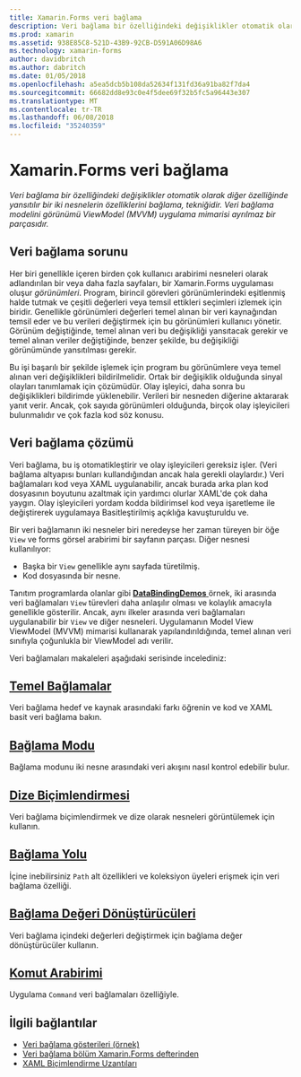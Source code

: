 ```yaml
---
title: Xamarin.Forms veri bağlama
description: Veri bağlama bir özelliğindeki değişiklikler otomatik olarak diğer özelliğinde yansıtılır bir iki nesnelerin özelliklerini bağlama, tekniğidir. Veri bağlama modelini görünümü ViewModel (MVVM) uygulama mimarisi ayrılmaz bir parçasıdır.
ms.prod: xamarin
ms.assetid: 938E85C8-521D-43B9-92CB-D591A06D98A6
ms.technology: xamarin-forms
author: davidbritch
ms.author: dabritch
ms.date: 01/05/2018
ms.openlocfilehash: a5ea5dcb5b108da52634f131fd36a91ba82f7da4
ms.sourcegitcommit: 66682dd8e93c0e4f5dee69f32b5fc5a96443e307
ms.translationtype: MT
ms.contentlocale: tr-TR
ms.lasthandoff: 06/08/2018
ms.locfileid: "35240359"
---
```

# <a name="xamarinforms-data-binding"></a>Xamarin.Forms veri bağlama

_Veri bağlama bir özelliğindeki değişiklikler otomatik olarak diğer özelliğinde yansıtılır bir iki nesnelerin özelliklerini bağlama, tekniğidir. Veri bağlama modelini görünümü ViewModel (MVVM) uygulama mimarisi ayrılmaz bir parçasıdır._

## <a name="the-data-linking-problem"></a>Veri bağlama sorunu

Her biri genellikle içeren birden çok kullanıcı arabirimi nesneleri olarak adlandırılan bir veya daha fazla sayfaları, bir Xamarin.Forms uygulaması oluşur *görünümleri*. Program, birincil görevleri görünümlerindeki eşitlenmiş halde tutmak ve çeşitli değerleri veya temsil ettikleri seçimleri izlemek için biridir. Genellikle görünümleri değerleri temel alınan bir veri kaynağından temsil eder ve bu verileri değiştirmek için bu görünümleri kullanıcı yönetir. Görünüm değiştiğinde, temel alınan veri bu değişikliği yansıtacak gerekir ve temel alınan veriler değiştiğinde, benzer şekilde, bu değişikliği görünümünde yansıtılması gerekir.

Bu işi başarılı bir şekilde işlemek için program bu görünümlere veya temel alınan veri değişiklikleri bildirilmelidir. Ortak bir değişiklik olduğunda sinyal olayları tanımlamak için çözümüdür. Olay işleyici, daha sonra bu değişiklikleri bildirimde yüklenebilir. Verileri bir nesneden diğerine aktararak yanıt verir. Ancak, çok sayıda görünümleri olduğunda, birçok olay işleyicileri bulunmalıdır ve çok fazla kod söz konusu.

## <a name="the-data-binding-solution"></a>Veri bağlama çözümü

Veri bağlama, bu iş otomatikleştirir ve olay işleyicileri gereksiz işler. (Veri bağlama altyapısı bunları kullandığından ancak hala gerekli olaylardır.) Veri bağlamaları kod veya XAML uygulanabilir, ancak burada arka plan kod dosyasının boyutunu azaltmak için yardımcı olurlar XAML'de çok daha yaygın. Olay işleyicileri yordam kodda bildirimsel kod veya işaretleme ile değiştirerek uygulamaya Basitleştirilmiş açıklığa kavuşturuldu ve.

Bir veri bağlamanın iki nesneler biri neredeyse her zaman türeyen bir öğe `View` ve forms görsel arabirimi bir sayfanın parçası. Diğer nesnesi kullanılıyor:

- Başka bir `View` genellikle aynı sayfada türetilmiş.
- Kod dosyasında bir nesne.

Tanıtım programlarda olanlar gibi [ **DataBindingDemos** ](https://developer.xamarin.com/samples/xamarin-forms/DataBindingDemos/) örnek, iki arasında veri bağlamaları `View` türevleri daha anlaşılır olması ve kolaylık amacıyla genellikle gösterilir. Ancak, aynı ilkeler arasında veri bağlamaları uygulanabilir bir `View` ve diğer nesneleri. Uygulamanın Model View ViewModel (MVVM) mimarisi kullanarak yapılandırıldığında, temel alınan veri sınıfıyla çoğunlukla bir ViewModel adı verilir.

Veri bağlamaları makaleleri aşağıdaki serisinde incelediniz:

## <a name="basic-bindingsbasic-bindingsmd"></a>[Temel Bağlamalar](basic-bindings.md)

Veri bağlama hedef ve kaynak arasındaki farkı öğrenin ve kod ve XAML basit veri bağlama bakın.

## <a name="binding-modebinding-modemd"></a>[Bağlama Modu](binding-mode.md)

Bağlama modunu iki nesne arasındaki veri akışını nasıl kontrol edebilir bulur.

## <a name="string-formattingstring-formattingmd"></a>[Dize Biçimlendirmesi](string-formatting.md)

Veri bağlama biçimlendirmek ve dize olarak nesneleri görüntülemek için kullanın.

## <a name="binding-pathbinding-pathmd"></a>[Bağlama Yolu](binding-path.md)

İçine inebilirsiniz `Path` alt özellikleri ve koleksiyon üyeleri erişmek için veri bağlama özelliği.

## <a name="binding-value-convertersconvertersmd"></a>[Bağlama Değeri Dönüştürücüleri](converters.md)

Veri bağlama içindeki değerleri değiştirmek için bağlama değer dönüştürücüler kullanın.

## <a name="the-command-interfacecommandingmd"></a>[Komut Arabirimi](commanding.md)

Uygulama `Command` veri bağlamaları özelliğiyle.



## <a name="related-links"></a>İlgili bağlantılar

- [Veri bağlama gösterileri (örnek)](https://developer.xamarin.com/samples/xamarin-forms/DataBindingDemos/)
- [Veri bağlama bölüm Xamarin.Forms defterinden](~/xamarin-forms/creating-mobile-apps-xamarin-forms/summaries/chapter16.md)
- [XAML Biçimlendirme Uzantıları](~/xamarin-forms/xaml/markup-extensions/index.md)

